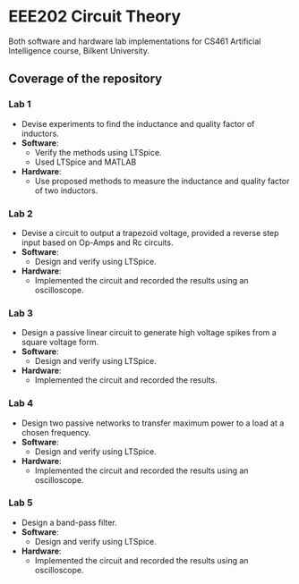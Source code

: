 # EEE202 Circuit Theory
Both software and hardware lab implementations for CS461 Artificial Intelligence course, Bilkent University.

## Coverage of the repository

### Lab 1
- Devise experiments to find the inductance and quality factor of inductors. 
- **Software**:
	-  Verify the methods using LTSpice. 
	- Used LTSpice and MATLAB
- **Hardware**:
	- Use proposed methods to measure the inductance and quality factor of two inductors.

### Lab 2
- Devise a circuit to output a trapezoid voltage, provided a reverse step input based on Op-Amps and Rc circuits. 
- **Software**:
	-  Design and verify using LTSpice. 
- **Hardware**:
	- Implemented the circuit and recorded the results using an oscilloscope.

### Lab 3
- Design a passive linear circuit to generate high voltage spikes from a square voltage form. 
- **Software**:
	-  Design and verify using LTSpice. 
- **Hardware**:
	- Implemented the circuit and recorded the results.
	
### Lab 4
- Design two passive networks to transfer maximum power to a load at a chosen frequency.
- **Software**:
	-  Design and verify using LTSpice. 
- **Hardware**:
	- Implemented the circuit and recorded the results using an oscilloscope.

### Lab 5
- Design a band-pass filter. 
- **Software**:
	-  Design and verify using LTSpice. 
- **Hardware**:
	- Implemented the circuit and recorded the results using an oscilloscope.

